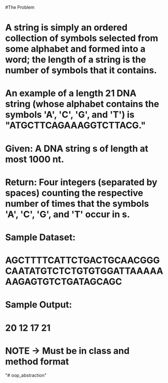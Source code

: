 #The Problem
# A string is simply an ordered collection of symbols selected from some alphabet and formed into a word; the length of a string is the number of symbols that it contains.
# An example of a length 21 DNA string (whose alphabet contains the symbols 'A', 'C', 'G', and 'T') is "ATGCTTCAGAAAGGTCTTACG."
# Given: A DNA string s of length at most 1000 nt.
# Return: Four integers (separated by spaces) counting the respective number of times that the symbols 'A', 'C', 'G', and 'T' occur in s.
# Sample Dataset:
# AGCTTTTCATTCTGACTGCAACGGGCAATATGTCTCTGTGTGGATTAAAAAAAGAGTGTCTGATAGCAGC

# Sample Output:

# 20 12 17 21

# NOTE -> Must be in class and method format


"# oop_abstraction" 
